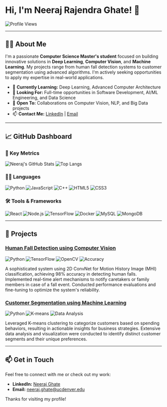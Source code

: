 # Hi, I'm Neeraj Rajendra Ghate! 👋

![Profile Views](https://komarev.com/ghpvc/?username=neerajghate&color=blueviolet)

---

## 👨‍💻 About Me

I'm a passionate **Computer Science Master's student** focused on building innovative solutions in **Deep Learning**, **Computer Vision**, and **Machine Learning**. My projects range from human fall detection systems to customer segmentation using advanced algorithms. I'm actively seeking opportunities to apply my expertise in real-world applications.

- 🌱 **Currently Learning:** Deep Learning, Advanced Computer Architecture
- 💼 **Looking For:** Full-time opportunities in Software Development, AI/ML Engineering, and Data Science
- 👯 **Open To:** Collaborations on Computer Vision, NLP, and Big Data projects
- 📫 **Contact Me:** [LinkedIn](https://www.linkedin.com/in/neeraj-ghate/) | [Email](mailto:neeraj.ghate@ucdenver.edu)
---

## 📈 GitHub Dashboard

### 🌟 Key Metrics
![Neeraj's GitHub Stats](https://github-readme-stats.vercel.app/api?username=neerajghate&show_icons=true&theme=radical)
![Top Langs](https://github-readme-stats.vercel.app/api/top-langs/?username=neerajghate&layout=compact&theme=radical)

### 🧑‍💻 Languages
![Python](https://img.shields.io/badge/-Python-3776AB?style=for-the-badge&logo=python&logoColor=white)
![JavaScript](https://img.shields.io/badge/-JavaScript-F7DF1E?style=for-the-badge&logo=javascript&logoColor=black)
![C++](https://img.shields.io/badge/-C++-00599C?style=for-the-badge&logo=cplusplus&logoColor=white)
![HTML5](https://img.shields.io/badge/-HTML5-E34F26?style=for-the-badge&logo=html5&logoColor=white)
![CSS3](https://img.shields.io/badge/-CSS3-1572B6?style=for-the-badge&logo=css3&logoColor=white)

### 🛠️ Tools & Frameworks
![React](https://img.shields.io/badge/-ReactJS-61DAFB?style=for-the-badge&logo=react&logoColor=black)
![Node.js](https://img.shields.io/badge/-Node.js-339933?style=for-the-badge&logo=nodedotjs&logoColor=white)
![TensorFlow](https://img.shields.io/badge/-TensorFlow-FF6F00?style=for-the-badge&logo=tensorflow&logoColor=white)
![Docker](https://img.shields.io/badge/-Docker-2496ED?style=for-the-badge&logo=docker&logoColor=white)
![MySQL](https://img.shields.io/badge/-MySQL-4479A1?style=for-the-badge&logo=mysql&logoColor=white)
![MongoDB](https://img.shields.io/badge/-MongoDB-47A248?style=for-the-badge&logo=mongodb&logoColor=white)

---

## 🚀 Projects

### [Human Fall Detection using Computer Vision](https://github.com/neerajghate/human-fall-detection)
![Python](https://img.shields.io/badge/Language-Python-blue)
![TensorFlow](https://img.shields.io/badge/Library-TensorFlow-orange)
![OpenCV](https://img.shields.io/badge/Tool-OpenCV-red)
![Accuracy](https://img.shields.io/badge/Accuracy-98%25-brightgreen)

A sophisticated system using 2D ConvNet for Motion History Image (MHI) classification, achieving 98% accuracy in detecting human falls. Implemented real-time alert mechanisms to notify caretakers or family members in case of a fall event. Conducted performance evaluations and fine-tuning to optimize the system's reliability.

### [Customer Segmentation using Machine Learning](https://github.com/neerajghate/customer-segmentation)
![Python](https://img.shields.io/badge/Language-Python-blue)
![K-means](https://img.shields.io/badge/Algorithm-K--means-green)
![Data Analysis](https://img.shields.io/badge/Task-Data%20Analysis-yellow)

Leveraged K-means clustering to categorize customers based on spending behaviors, resulting in actionable insights for business strategies. Extensive data analysis and visualization were conducted to identify distinct customer segments and their unique preferences.

---


## 📫 Get in Touch

Feel free to connect with me or check out my work:
- **LinkedIn:** [Neeraj Ghate](https://www.linkedin.com/in/neeraj-ghate/)
- **Email:** neeraj.ghate@ucdenver.edu

Thanks for visiting my profile! 
